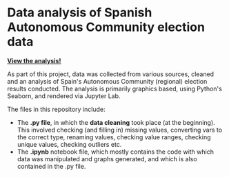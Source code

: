 # Data analysis of Spanish Autonomous Community election data

**[View the analysis!](https://spaniel01.github.io/Py_Seaborn_Spain_AC_elec_analysis/)**

As part of this project, data was collected from various sources, cleaned and an analysis of Spain's Autonomous Community (regional) election results conducted. The analysis is primarily graphics based, using Python's Seaborn, and rendered via Jupyter Lab. 

The files in this repository include:
- The **.py file**, in which the **data cleaning** took place (at the beginning). This involved checking (and filling in) missing values, converting vars to the correct type, renaming values, checking value ranges, checking unique values, checking outliers etc.
- The **.ipynb** notebook file, which mostly contains the code with which data was manipulated and graphs generated, and which is also contained in the .py file.
